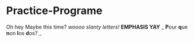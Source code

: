 # Practice-Programe
Oh hey </newline>
Maybe this time? </n>
*woooo slanty letters!*
**EMPHASIS YAY**
_ **P**our **q**ue **n**on **l**os **d**os? _
